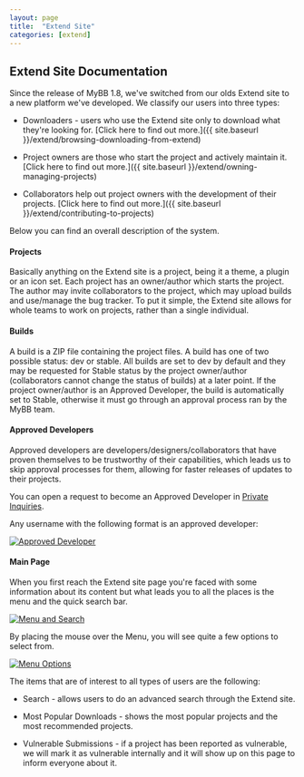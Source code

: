 ```yaml
---
layout: page
title:  "Extend Site"
categories: [extend]
---
```


## Extend Site Documentation

Since the release of MyBB 1.8, we've switched from our olds Extend site to a new platform we've developed.
We classify our users into three types:

* Downloaders - users who use the Extend site only to download what they're looking for. [Click here to find out more.]({{ site.baseurl }}/extend/browsing-downloading-from-extend)

* Project owners are those who start the project and actively maintain it. [Click here to find out more.]({{ site.baseurl }}/extend/owning-managing-projects)

* Collaborators help out project owners with the development of their projects. [Click here to find out more.]({{ site.baseurl }}/extend/contributing-to-projects)

Below you can find an overall description of the system.

#### Projects
Basically anything on the Extend site is a project, being it a theme, a plugin or an icon set. Each project has an owner/author which starts the project.
The author may invite collaborators to the project, which may upload builds and use/manage the bug tracker. To put it simple, the Extend site allows for whole teams to work on projects, rather than a single individual.

#### Builds
A build is a ZIP file containing the project files. A build has one of two possible status: dev or stable.
All builds are set to dev by default and they may be requested for Stable status by the project owner/author (collaborators cannot change the status of builds) at a later point. If the project owner/author is an Approved Developer, the build is automatically set to Stable, otherwise it must go through an approval process ran by the MyBB team.

#### Approved Developers
Approved developers are developers/designers/collaborators that have proven themselves to be trustworthy of their capabilities, which leads us to skip approval processes for them, allowing for faster releases of updates to their projects.

You can open a request to become an Approved Developer in [Private Inquiries](https://community.mybb.com/forum-135.html).

Any username with the following format is an approved developer:

[![Approved Developer](/assets/images/mods/approved_developer.png)](/assets/images/mods/approved_developer.png)

#### Main Page
When you first reach the Extend site page you're faced with some information about its content but what leads you to all the places is the menu and the quick search bar.

[![Menu and Search](/assets/images/mods/index1.png)](/assets/images/mods/index1.png)

By placing the mouse over the Menu, you will see quite a few options to select from.

[![Menu Options](/assets/images/mods/index2.png)](/assets/images/mods/index2.png)

The items that are of interest to all types of users are the following:

* Search - allows users to do an advanced search through the Extend site.

* Most Popular Downloads - shows the most popular projects and the most recommended projects.

* Vulnerable Submissions - if a project has been reported as vulnerable, we will mark it as vulnerable internally and it will show up on this page to inform everyone about it.
